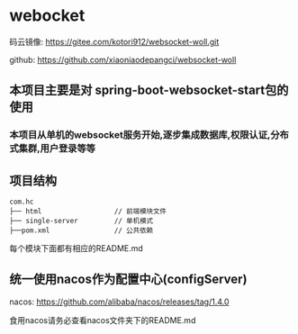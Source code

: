 # webocket
码云镜像: https://gitee.com/kotori912/websocket-woll.git

github: https://github.com/xiaoniaodepangci/websocket-woll
## 本项目主要是对 spring-boot-websocket-start包的使用
### 本项目从单机的websocket服务开始,逐步集成数据库,权限认证,分布式集群,用户登录等等

## 项目结构

~~~
com.hc     
├── html                  // 前端模块文件
├── single-server         // 单机模式
├──pom.xml                // 公共依赖
~~~
每个模块下面都有相应的README.md

## 统一使用nacos作为配置中心(configServer)
nacos: https://github.com/alibaba/nacos/releases/tag/1.4.0

食用nacos请务必查看nacos文件夹下的README.md